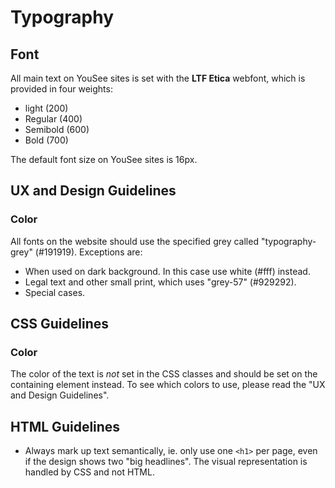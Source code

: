 # Typography
## Font
All main text on YouSee sites is set with the **LTF Etica** webfont, which is provided in four weights:
* light (200)
* Regular (400)
* Semibold (600)
* Bold (700)

The default font size on YouSee sites is 16px.

## UX and Design Guidelines
### Color
All fonts on the website should use the specified grey called "typography-grey" (#191919). Exceptions are:
- When used on dark background. In this case use white (#fff) instead.
- Legal text and other small print, which uses "grey-57" (#929292).
- Special cases.

## CSS Guidelines
### Color
The color of the text is _not_ set in the CSS classes and should be set on the containing element instead. To see which colors to use, please read the "UX and Design Guidelines".

## HTML Guidelines
 - Always mark up text semantically, ie. only use one `<h1>` per page, even if the design shows two "big headlines". The visual representation is handled by CSS and not HTML.
